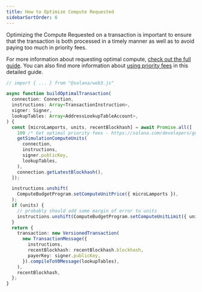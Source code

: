 ```yaml
---
title: How to Optimize Compute Requested
sidebarSortOrder: 6
---
```


Optimizing the Compute Requested on a transaction is important to ensure that
the transaction is both processed in a timely manner as well as to avoid paying
too much in priority fees.

For more information about requesting optimal compute,
[check out the full guide](/content/guides/advanced/how-to-request-optimal-compute.md).
You can also find more information about
[using priority fees](/content/guides/advanced/how-to-use-priority-fees.md) in
this detailed guide.

```typescript filename="optimize-compute.ts"
// import { ... } from "@solana/web3.js"

async function buildOptimalTransaction(
  connection: Connection,
  instructions: Array<TransactionInstruction>,
  signer: Signer,
  lookupTables: Array<AddressLookupTableAccount>,
) {
  const [microLamports, units, recentBlockhash] = await Promise.all([
    100 /* Get optimal priority fees - https://solana.com/developers/guides/advanced/how-to-use-priority-fees*/,
    getSimulationComputeUnits(
      connection,
      instructions,
      signer.publicKey,
      lookupTables,
    ),
    connection.getLatestBlockhash(),
  ]);

  instructions.unshift(
    ComputeBudgetProgram.setComputeUnitPrice({ microLamports }),
  );
  if (units) {
    // probably should add some margin of error to units
    instructions.unshift(ComputeBudgetProgram.setComputeUnitLimit({ units }));
  }
  return {
    transaction: new VersionedTransaction(
      new TransactionMessage({
        instructions,
        recentBlockhash: recentBlockhash.blockhash,
        payerKey: signer.publicKey,
      }).compileToV0Message(lookupTables),
    ),
    recentBlockhash,
  };
}
```
